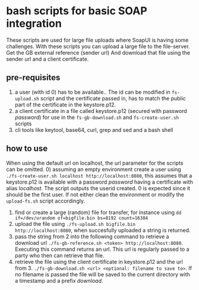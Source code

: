 # bash scripts for basic SOAP integration

These scripts are used for large file uploads where SoapUI is having some challenges.
With these scripts you can upload a large file to the file-server.
Get the GB external reference (sender url)
And download that file using the sender url and a client certificate.

## pre-requisites
1) a user (with id 0) has to be available.. The id can be modified in `fs-upload.sh` script and the certificate passed in, has to match the public part of the certificate in the keystore.p12.
2) a client certificate in a file called keystore.p12 (secured with password *password*) for use in the `fs-gb-download.sh` and `fs-create-user.sh` scripts
3) cli tools like keytool, base64, curl, grep and sed and a bash shell

## how to use

When using the default url on localhost, the url parameter for the scripts can be omitted.
0) assuming an empty environment create a user using `./fs-create-user.sh localhost http://localhost:8080`, this assumes that a keystore.p12 is available with a password *password* having a certificate with alias *localhost*. The script outputs the userid created. 0 is expected since it should be the first user. If not either clean the environment or modify the `upload-fs.sh` script accordingly.
1) find or create a large (random) file for transfer, for instance using `dd if=/dev/urandom of=bigfile.bin bs=8192 count=16384`
2) upload the file using `./fs-upload.sh bigfile.bin http://localhost:8080`, when succesfully uploaded a string is returned.
3) pass the string from 2 into the following command to retrieve a download url `./fs-gb-reference.sh <token> http://localhost:8080`. Executing this command returns an url. This url is regularly passed to a party who then can retrieve that file.
4) retrieve the file using the client certificate in keystore.p12 and the url from 3. `./fs-gb-download.sh <url> <optional: filename to save to>`. If no filename is passed the file will be saved to the current directory with a timestamp and a prefix *download*.
